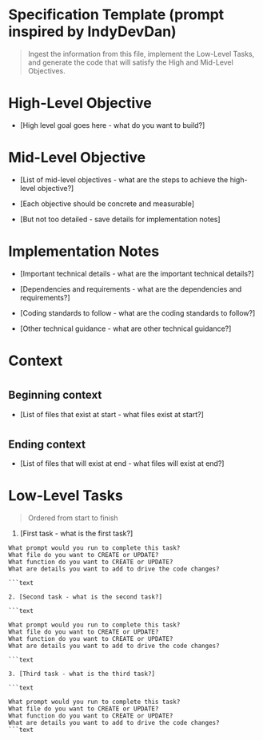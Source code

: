 
# Specification Template (prompt inspired by IndyDevDan)

> Ingest the information from this file, implement the Low-Level Tasks, and generate the code that will satisfy the High and Mid-Level Objectives.

#
# High-Level Objective

- [High level goal goes here - what do you want to build?]

#
# Mid-Level Objective

- [List of mid-level objectives - what are the steps to achieve the high-level objective?]

- [Each objective should be concrete and measurable]

- [But not too detailed - save details for implementation notes]

#
# Implementation Notes

- [Important technical details - what are the important technical details?]

- [Dependencies and requirements - what are the dependencies and requirements?]

- [Coding standards to follow - what are the coding standards to follow?]

- [Other technical guidance - what are other technical guidance?]

#
# Context

#
## Beginning context

- [List of files that exist at start - what files exist at start?]

#
## Ending context

- [List of files that will exist at end - what files will exist at end?]

#
# Low-Level Tasks

> Ordered from start to finish

1. [First task - what is the first task?]

```text
What prompt would you run to complete this task?
What file do you want to CREATE or UPDATE?
What function do you want to CREATE or UPDATE?
What are details you want to add to drive the code changes?

```text

2. [Second task - what is the second task?]

```text

What prompt would you run to complete this task?
What file do you want to CREATE or UPDATE?
What function do you want to CREATE or UPDATE?
What are details you want to add to drive the code changes?

```text

3. [Third task - what is the third task?]

```text

What prompt would you run to complete this task?
What file do you want to CREATE or UPDATE?
What function do you want to CREATE or UPDATE?
What are details you want to add to drive the code changes?
```text
